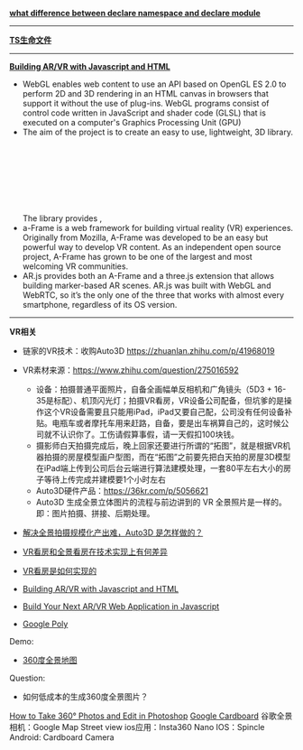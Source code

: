**[what difference between declare namespace and declare module](https://stackoverflow.com/questions/41932585/what-is-the-difference-between-declare-namespace-and-declare-module)**

---

**[TS生命文件](https://jkchao.github.io/typescript-book-chinese/typings/ambient.html#%E5%A3%B0%E6%98%8E%E6%96%87%E4%BB%B6)**

---

**[Building AR/VR with Javascript and HTML](https://hackernoon.com/building-ar-vr-with-javascript-and-html-28acd1da0371)**

- WebGL enables web content to use an API based on OpenGL ES 2.0 to perform 2D and 3D rendering in an HTML canvas in browsers that support it without the use of plug-ins. WebGL programs consist of control code written in JavaScript and shader code (GLSL) that is executed on a computer's Graphics Processing Unit (GPU)
- The aim of the project is to create an easy to use, lightweight, 3D library. The library provides <canvas>, <svg>, CSS3D and WebGL renderers.(source: Three.js GitHub page)
- a-Frame is a web framework for building virtual reality (VR) experiences. Originally from Mozilla, A-Frame was developed to be an easy but powerful way to develop VR content. As an independent open source project, A-Frame has grown to be one of the largest and most welcoming VR communities.
- AR.js provides both an A-Frame and a three.js extension that allows building marker-based AR scenes. AR.js was built with WebGL and WebRTC, so it’s the only one of the three that works with almost every smartphone, regardless of its OS version.

---

**VR相关**

- 链家的VR技术：收购Auto3D https://zhuanlan.zhihu.com/p/41968019
- VR素材来源：https://www.zhihu.com/question/275016592 
  - 设备：拍摄普通平面照片，自备全画幅单反相机和广角镜头（5D3 + 16-35是标配）、机顶闪光灯；拍摄VR看房，VR设备公司配备，但坑爹的是操作这个VR设备需要且只能用iPad，iPad又要自己配，公司没有任何设备补贴。电瓶车或者摩托车用来赶路，自备，要是出车祸算自己的，这时候公司就不认识你了。工伤请假算事假，请一天假扣100块钱。
  - 摄影师白天拍摄完成后，晚上回家还要进行所谓的“拓图”，就是根据VR机器拍摄的房屋模型画户型图，而在“拓图”之前要先把白天拍的房屋3D模型在iPad端上传到公司后台云端进行算法建模处理，一套80平左右大小的房子等待上传完成并建模要1个小时左右
  - Auto3D硬件产品：https://36kr.com/p/5056621
  - Auto3D 生成全景立体图片的流程与前边讲到的 VR 全景照片是一样的。即：图片拍摄、拼接、后期处理。

- [解决全景拍摄规模化产出难，Auto3D 是怎样做的？](http://www.geekpark.net/news/220134)
- [VR看房和全景看房在技术实现上有何差异](https://www.zhihu.com/question/277350606)
- [VR看房是如何实现的](https://cloud.tencent.com/developer/ask/142336)
- [Building AR/VR with Javascript and HTML](https://hackernoon.com/building-ar-vr-with-javascript-and-html-28acd1da0371)
- [Build Your Next AR/VR Web Application in Javascript](https://medium.com/@kristen.carter/build-your-next-ar-vr-web-app-using-javascript-32d3252e5756)
- [Google Poly](https://poly.google.com/)

Demo:
- [360度全景地图](https://glitch.com/~aframe-gallery)

Question:
- 如何低成本的生成360度全景图片？

[How to Take 360° Photos and Edit in Photoshop](https://untamedscience.com/blog/creating-360-degree-images/)
[Google Cardboard](https://vr.google.com/cardboard/)
谷歌全景相机：Google Map Street view
ios应用：Insta360 Nano
IOS：Spincle
Android: Cardboard Camera
